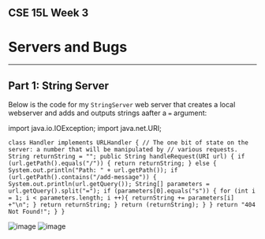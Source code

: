 ## CSE 15L Week 3
# Servers and Bugs
---

## Part 1: String Server
Below is the code for my `StringServer` web server that creates a local webserver and adds and outputs strings aafter a `=` argument:

import java.io.IOException;
import java.net.URI;

``
class Handler implements URLHandler {
    // The one bit of state on the server: a number that will be manipulated by
    // various requests.
    String returnString = "";
    public String handleRequest(URI url) {
        if (url.getPath().equals("/")) {
            return returnString;
        }
        else {
            System.out.println("Path: " + url.getPath());
            if (url.getPath().contains("/add-message")) {
                System.out.println(url.getQuery());
                String[] parameters = url.getQuery().split("=");
                if (parameters[0].equals("s")) {
                    for (int i = 1; i < parameters.length; i ++){
                        returnString += parameters[i] +"\n";
                    }
                    return returnString;
                }
                return (returnString);
            }
        }
        return "404 Not Found!";
    }
}
``



![image](https://user-images.githubusercontent.com/122484639/215359935-aad0828f-078b-4de3-9d15-843254a26bd2.png)
![image](https://user-images.githubusercontent.com/122484639/215359952-5ce1e7ce-48bf-4e85-ac5a-1cfe57ffcdee.png)
